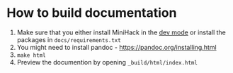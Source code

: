 # How to build documentation

1. Make sure that you either install MiniHack in the [dev mode](getting-started/installation.md) or install the packages in `docs/requirements.txt`
2. You might need to install pandoc - https://pandoc.org/installing.html
3. `make html`
4. Preview the documention by opening `_build/html/index.html`
